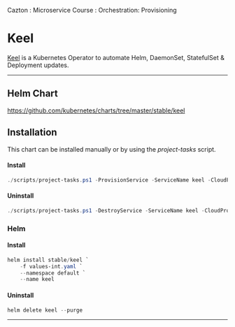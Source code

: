 Cazton : Microservice Course : Orchestration: Provisioning
# Keel

[Keel](https://keel.sh) is a Kubernetes Operator to automate Helm, DaemonSet, StatefulSet & Deployment updates.

---

## Helm Chart

https://github.com/kubernetes/charts/tree/master/stable/keel


## Installation 

This chart can be installed manually or by using the *project-tasks* script.

#### Install

```powershell
./scripts/project-tasks.ps1 -ProvisionService -ServiceName keel -CloudProvider aws
```

#### Uninstall

```powershell
./scripts/project-tasks.ps1 -DestroyService -ServiceName keel -CloudProvider aws
```

### Helm

#### Install
``` powershell
helm install stable/keel `
    -f values-int.yaml `
    --namespace default `
    --name keel
```

#### Uninstall

``` powershell
helm delete keel --purge
```

---

